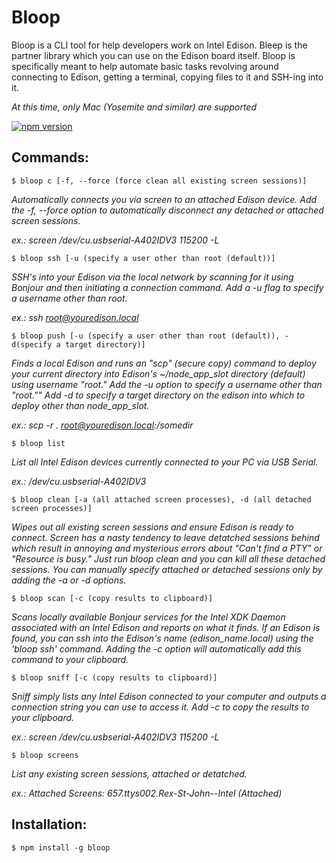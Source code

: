 # Bloop
Bloop is a CLI tool for help developers work on Intel Edison. Bleep is the partner library which you can use on the Edison board itself. Bloop is specifically meant to help automate basic tasks revolving around connecting to Edison, getting a terminal, copying files to it and SSH-ing into it.

*At this time, only Mac (Yosemite and similar) are supported*

[![npm version](https://badge.fury.io/js/bloop.svg)](http://badge.fury.io/js/bloop)

## Commands:

`$ bloop c [-f, --force (force clean all existing screen sessions)]`

*Automatically connects you via screen to an attached Edison device. Add the -f, --force option to automatically disconnect any detached or attached screen sessions.*

*ex.: screen /dev/cu.usbserial-A402IDV3 115200 -L*

`$ bloop ssh [-u (specify a user other than root (default))]`

*SSH's into your Edison via the local network by scanning for it using Bonjour and then initiating a connection command. Add a -u flag to specify a username other than root.*

*ex.: ssh root@youredison.local*

`$ bloop push [-u (specify a user other than root (default)), -d(specify a target directory)]`

*Finds a local Edison and runs an "scp" (secure copy) command to deploy your current directory into Edison's ~/node_app_slot directory (default) using username "root." Add the -u option to specify a username other than "root."" Add -d to specify a target directory on the edison into which to deploy other than node_app_slot.*

*ex.: scp -r . root@youredison.local:/somedir*

`$ bloop list`

*List all Intel Edison devices currently connected to your PC via USB Serial.*

*ex.: /dev/cu.usbserial-A402IDV3*

`$ bloop clean [-a (all attached screen processes), -d (all detached screen processes)]`

*Wipes out all existing screen sessions and ensure Edison is ready to connect. Screen has a nasty tendency to leave detatched sessions behind which result in annoying and mysterious errors about "Can't find a PTY" or "Resource is busy." Just run bloop clean and you can kill all these detached sessions. You can manually specify attached or detached sessions only by adding the -a or -d options.*

`$ bloop scan [-c (copy results to clipboard)]`

*Scans locally available Bonjour services for the Intel XDK Daemon associated with an Intel Edison and reports on what it finds. If an Edison is found, you can ssh into the
Edison's name (edison_name.local) using the 'bloop ssh' command. Adding the -c option will automatically add this command to your clipboard.*

`$ bloop sniff [-c (copy results to clipboard)]`

*Sniff simply lists any Intel Edison connected to your computer and outputs a connection
string you can use to access it. Add -c to copy the results to your clipboard.*

*ex.: screen /dev/cu.usbserial-A402IDV3 115200 -L*

`$ bloop screens`

*List any existing screen sessions, attached or detatched.*

*ex.: Attached Screens: 	657.ttys002.Rex-St-John--Intel	(Attached)*

## Installation:

`$ npm install -g bloop`

